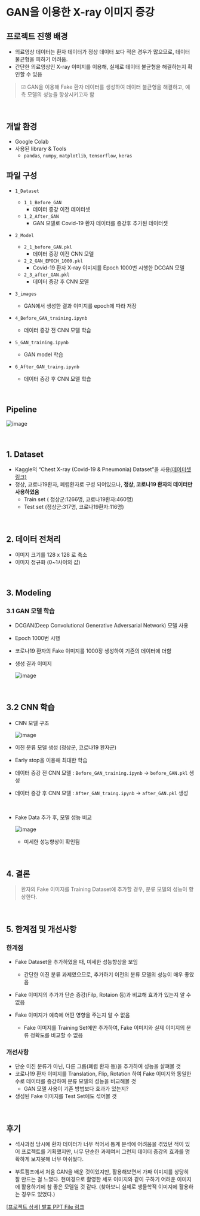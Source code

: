 # GAN을 이용한 X-ray 이미지 증강

## 프로젝트 진행 배경

- 의료영상 데이터는 환자 데이터가 정상 데이터 보다 적은 경우가 많으므로, 데이터 불균형을 피하기 어려움.  
- 간단한 의료영상인 X-ray 이미지를 이용해, 실제로 데이터 불균형을 해결하는지 확인할 수 있음
  
> ☑ GAN을 이용해 Fake 환자 데이터를 생성하여 데이터 불균형을 해결하고, 예측 모델의 성능을 향상시키고자 함

<br>

## 개발 환경
- Google Colab
- 사용된 library & Tools
  - `pandas`, `numpy`, `matplotlib`, `tensorflow`, `keras`

## 파일 구성
  - `1_Dataset`
    - `1_1_Before_GAN`
      -  데이터 증강 이전 데이터셋
    - `1_2_After_GAN`
      - GAN 모델로 Covid-19 환자 데이터를 증강후 추가된 데이터셋
  - `2_Model`
    - `2_1_before_GAN.pkl`
      - 데이터 증강 이전 CNN 모델
    - `2_2_GAN_EPOCH_1000.pkl`
      - Covid-19 환자 X-ray 이미지를 Epoch 1000번 시행한 DCGAN 모델
    - `2_3_after_GAN.pkl`
      - 데이터 증강 후 CNN 모델

  - `3_images`
    - GAN에서 생성한 결과 이미지를 epoch에 따라 저장

  - `4_Before_GAN_training.ipynb`
    - 데이터 증강 전 CNN 모델 학습
  - `5_GAN_training.ipynb`
    - GAN model 학습
  - `6_After_GAN_traing.ipynb`
    - 데이터 증강 후 CNN 모델 학습

<br>

## Pipeline
![image](https://user-images.githubusercontent.com/77204538/166177996-51fc7ccf-6ebb-43a6-a285-3dc603689ff8.png)

<br>


## 1. Dataset
- Kaggle의 “Chest X-ray (Covid-19 & Pneumonia) Dataset”을 사용[(데이터셋 링크)](https://www.kaggle.com/djibybalde/dcgan-keras-chest-x-ray-images)
- 정상, 코로나19환자, 폐렴환자로 구성 되어있으나, __정상, 코로나19 환자의 데이터만 사용하였음__
  - Train set ( 정상군:1266명, 코로나19환자:460명)
  - Test set (정상군:317명, 코로나19환자:116명)

<br>

## 2. 데이터 전처리
- 이미지 크기를 128 x 128 로 축소
- 이미지 정규화 (0~1사이의 값)

<br>

## 3. Modeling
### 3.1 GAN 모델 학습
- DCGAN(Deep Convolutional Generative Adversarial Network) 모델 사용
- Epoch 1000번 시행
- 코로나19 환자의 Fake 이미지를 1000장 생성하여 기존의 데이터에 더함
- 생성 결과 이미지

  ![image](https://user-images.githubusercontent.com/77204538/166178892-5c2f7e9a-1edd-428a-8b3e-3d35d032980e.png)


<br>

## 3.2 CNN 학습
- CNN 모델 구조

  ![image](https://user-images.githubusercontent.com/77204538/166178321-88453258-5704-42e6-a6c4-a1f750364038.png)
  
- 이진 분류 모델 생성 (정상군, 코로나19 환자군)
- Early stop을 이용해 최대한 학습
- 데이터 증강 전 CNN 모델 : `Before_GAN_training.ipynb` -> `before_GAN.pkl` 생성
- 데이터 증강 후 CNN 모델 : `After_GAN_traing.ipynb` -> `after_GAN.pkl` 생성

<br>

- Fake Data 추가 후, 모델 성능 비교

  ![image](https://user-images.githubusercontent.com/77204538/166179042-cdd394fd-81f4-4588-90a9-6f181b0ab8b1.png)

  - 미세한 성능향상이 확인됨

<br>

## 4. 결론
> 환자의 Fake 이미지를 Training Dataset에 추가할 경우, 분류 모델의 성능이 향상한다.

<br>

## 5. 한계점 및 개선사항

### 한계점
- Fake Dataset을 추가하였을 때, 미세한 성능향상을 보임
  - 간단한 이진 분류 과제였으므로, 추가하기 이전의 분류 모델의 성능이 매우 좋았음
  
- Fake 이미지의 추가가 단순 증강(Filp, Rotaion 등)과 비교해 효과가 있는지 알 수 없음

- Fake 이미지가 예측에 어떤 영향을 주는지 알 수 없음
  - Fake 이미지를 Training Set에만 추가하여, Fake 이미지와 실제 이미지의 분류 정확도를 비교할 수 없음

### 개선사항
  - 단순 이진 분류가 아닌, 다른 그룹(폐렴 환자 등)을 추가하여 성능을 살펴볼 것
  - 코로나19 환자 이미지를 Translation, Flip, Rotation 하여 Fake 이미지와 동일한 수로 데이터를 증강하여 분류 모델의 성능을 비교해볼 것
    - GAN 모델 사용이 기존 방법보다 효과가 있는지?
  - 생성된 Fake 이미지를 Test Set에도 섞어볼 것

<br>

## 후기
- 석사과정 당시에 환자 데이터가 너무 적어서 통계 분석에 어려움을 겪었던 적이 있어 프로젝트를 기획했지만, 너무 단순한 과제여서 그런지 데이터 증강의 효과를 명확하게 보지못해 너무 아쉬웠다.  

- 부트캠프에서 처음 GAN을 배운 것이었지만, 활용해보면서 가짜 이미지를 상당히 잘 만드는 걸 느꼈다. 현미경으로 촬영한 세포 이미지와 같이 구하기 어려운 이미지에 활용하기에 참 좋은 모델일 것 같다. (찾아보니 실제로 생물학적 이미지에 활용하는 경우도 있었다.)




[[프로젝트 상세] 발표 PPT File 링크](https://drive.google.com/file/d/1ydedY4Mka50gqSV0BWeCwzuCpkmydjuz/view?usp=sharing)